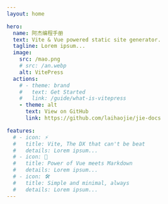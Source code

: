 ```yaml
---
layout: home

hero:
  name: 阿杰编程手册
  text: Vite & Vue powered static site generator.
  tagline: Lorem ipsum...
  image:
    src: /mao.png
    # src: /an.webp
    alt: VitePress
  actions:
    # - theme: brand
    #   text: Get Started
    #   link: /guide/what-is-vitepress
    - theme: alt
      text: View on GitHub
      link: https://github.com/laihaojie/jie-docs

features: 
  # - icon: ⚡️ 
  #   title: Vite, The DX that can't be beat 
  #   details: Lorem ipsum... 
  # - icon: 🖖 
  #   title: Power of Vue meets Markdown 
  #   details: Lorem ipsum... 
  # - icon: 🛠️ 
  #   title: Simple and minimal, always 
  #   details: Lorem ipsum...
---
```



<script setup>
import home from './.vitepress/components/home.vue'
</script>

<home></home>
